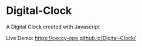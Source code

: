# Digital-Clock

A Digital Clock created with Javascript

Live Demo: https://ceccy-ope.github.io/Digital-Clock/
